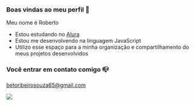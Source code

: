 ### Boas vindas ao meu perfil 💙

Meu nome é Roberto

- Estou estudando no [Alura](https://www.alura.com.br)
- Estou me desenvolvendo na linguagem JavaScript
- Utilizo esse espaço para a minha organização e compartilhamento do meus projetos desenvolvidos

### Você entrar em contato comigo 📪

betoribeirosouza65@gmail.com

![](https://media1.tenor.com/m/wEH2PdPF3R0AAAAd/monkey-ape.gif)

